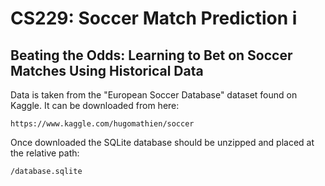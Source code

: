 # CS229: Soccer Match Prediction i
## Beating the Odds: Learning to Bet on Soccer Matches Using Historical Data

Data is taken from the "European Soccer Database" dataset found on Kaggle. It can be downloaded from here:
```
https://www.kaggle.com/hugomathien/soccer
```

Once downloaded the SQLite database should be unzipped and placed at the relative path:
```
/database.sqlite
```
